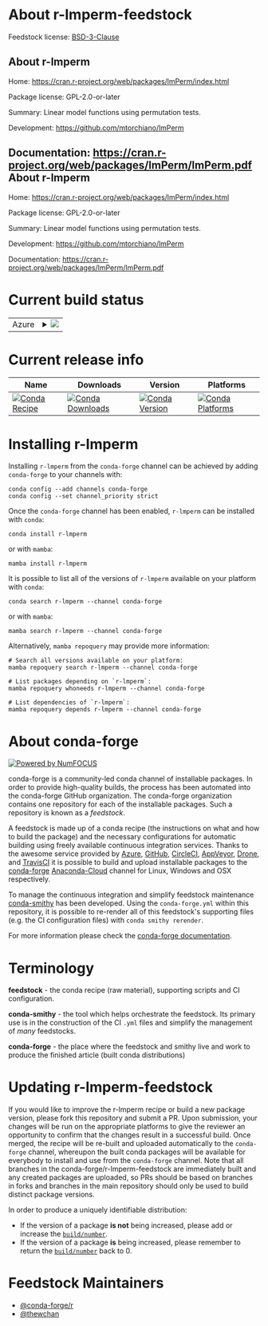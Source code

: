 About r-lmperm-feedstock
========================

Feedstock license: [BSD-3-Clause](https://github.com/conda-forge/r-lmperm-feedstock/blob/main/LICENSE.txt)

About r-lmperm
--------------

Home: https://cran.r-project.org/web/packages/lmPerm/index.html

Package license: GPL-2.0-or-later

Summary: Linear model functions using permutation tests.

Development: https://github.com/mtorchiano/lmPerm

Documentation: https://cran.r-project.org/web/packages/lmPerm/lmPerm.pdf
About r-lmperm
--------------

Home: https://cran.r-project.org/web/packages/lmPerm/index.html

Package license: GPL-2.0-or-later

Summary: Linear model functions using permutation tests.

Development: https://github.com/mtorchiano/lmPerm

Documentation: https://cran.r-project.org/web/packages/lmPerm/lmPerm.pdf

Current build status
====================


<table>
    
  <tr>
    <td>Azure</td>
    <td>
      <details>
        <summary>
          <a href="https://dev.azure.com/conda-forge/feedstock-builds/_build/latest?definitionId=17242&branchName=main">
            <img src="https://dev.azure.com/conda-forge/feedstock-builds/_apis/build/status/r-lmperm-feedstock?branchName=main">
          </a>
        </summary>
        <table>
          <thead><tr><th>Variant</th><th>Status</th></tr></thead>
          <tbody><tr>
              <td>linux_64_r_base4.2</td>
              <td>
                <a href="https://dev.azure.com/conda-forge/feedstock-builds/_build/latest?definitionId=17242&branchName=main">
                  <img src="https://dev.azure.com/conda-forge/feedstock-builds/_apis/build/status/r-lmperm-feedstock?branchName=main&jobName=linux&configuration=linux%20linux_64_r_base4.2" alt="variant">
                </a>
              </td>
            </tr><tr>
              <td>linux_64_r_base4.3</td>
              <td>
                <a href="https://dev.azure.com/conda-forge/feedstock-builds/_build/latest?definitionId=17242&branchName=main">
                  <img src="https://dev.azure.com/conda-forge/feedstock-builds/_apis/build/status/r-lmperm-feedstock?branchName=main&jobName=linux&configuration=linux%20linux_64_r_base4.3" alt="variant">
                </a>
              </td>
            </tr><tr>
              <td>osx_64_r_base4.2</td>
              <td>
                <a href="https://dev.azure.com/conda-forge/feedstock-builds/_build/latest?definitionId=17242&branchName=main">
                  <img src="https://dev.azure.com/conda-forge/feedstock-builds/_apis/build/status/r-lmperm-feedstock?branchName=main&jobName=osx&configuration=osx%20osx_64_r_base4.2" alt="variant">
                </a>
              </td>
            </tr><tr>
              <td>osx_64_r_base4.3</td>
              <td>
                <a href="https://dev.azure.com/conda-forge/feedstock-builds/_build/latest?definitionId=17242&branchName=main">
                  <img src="https://dev.azure.com/conda-forge/feedstock-builds/_apis/build/status/r-lmperm-feedstock?branchName=main&jobName=osx&configuration=osx%20osx_64_r_base4.3" alt="variant">
                </a>
              </td>
            </tr><tr>
              <td>win_64</td>
              <td>
                <a href="https://dev.azure.com/conda-forge/feedstock-builds/_build/latest?definitionId=17242&branchName=main">
                  <img src="https://dev.azure.com/conda-forge/feedstock-builds/_apis/build/status/r-lmperm-feedstock?branchName=main&jobName=win&configuration=win%20win_64_" alt="variant">
                </a>
              </td>
            </tr>
          </tbody>
        </table>
      </details>
    </td>
  </tr>
</table>

Current release info
====================

| Name | Downloads | Version | Platforms |
| --- | --- | --- | --- |
| [![Conda Recipe](https://img.shields.io/badge/recipe-r--lmperm-green.svg)](https://anaconda.org/conda-forge/r-lmperm) | [![Conda Downloads](https://img.shields.io/conda/dn/conda-forge/r-lmperm.svg)](https://anaconda.org/conda-forge/r-lmperm) | [![Conda Version](https://img.shields.io/conda/vn/conda-forge/r-lmperm.svg)](https://anaconda.org/conda-forge/r-lmperm) | [![Conda Platforms](https://img.shields.io/conda/pn/conda-forge/r-lmperm.svg)](https://anaconda.org/conda-forge/r-lmperm) |

Installing r-lmperm
===================

Installing `r-lmperm` from the `conda-forge` channel can be achieved by adding `conda-forge` to your channels with:

```
conda config --add channels conda-forge
conda config --set channel_priority strict
```

Once the `conda-forge` channel has been enabled, `r-lmperm` can be installed with `conda`:

```
conda install r-lmperm
```

or with `mamba`:

```
mamba install r-lmperm
```

It is possible to list all of the versions of `r-lmperm` available on your platform with `conda`:

```
conda search r-lmperm --channel conda-forge
```

or with `mamba`:

```
mamba search r-lmperm --channel conda-forge
```

Alternatively, `mamba repoquery` may provide more information:

```
# Search all versions available on your platform:
mamba repoquery search r-lmperm --channel conda-forge

# List packages depending on `r-lmperm`:
mamba repoquery whoneeds r-lmperm --channel conda-forge

# List dependencies of `r-lmperm`:
mamba repoquery depends r-lmperm --channel conda-forge
```


About conda-forge
=================

[![Powered by
NumFOCUS](https://img.shields.io/badge/powered%20by-NumFOCUS-orange.svg?style=flat&colorA=E1523D&colorB=007D8A)](https://numfocus.org)

conda-forge is a community-led conda channel of installable packages.
In order to provide high-quality builds, the process has been automated into the
conda-forge GitHub organization. The conda-forge organization contains one repository
for each of the installable packages. Such a repository is known as a *feedstock*.

A feedstock is made up of a conda recipe (the instructions on what and how to build
the package) and the necessary configurations for automatic building using freely
available continuous integration services. Thanks to the awesome service provided by
[Azure](https://azure.microsoft.com/en-us/services/devops/), [GitHub](https://github.com/),
[CircleCI](https://circleci.com/), [AppVeyor](https://www.appveyor.com/),
[Drone](https://cloud.drone.io/welcome), and [TravisCI](https://travis-ci.com/)
it is possible to build and upload installable packages to the
[conda-forge](https://anaconda.org/conda-forge) [Anaconda-Cloud](https://anaconda.org/)
channel for Linux, Windows and OSX respectively.

To manage the continuous integration and simplify feedstock maintenance
[conda-smithy](https://github.com/conda-forge/conda-smithy) has been developed.
Using the ``conda-forge.yml`` within this repository, it is possible to re-render all of
this feedstock's supporting files (e.g. the CI configuration files) with ``conda smithy rerender``.

For more information please check the [conda-forge documentation](https://conda-forge.org/docs/).

Terminology
===========

**feedstock** - the conda recipe (raw material), supporting scripts and CI configuration.

**conda-smithy** - the tool which helps orchestrate the feedstock.
                   Its primary use is in the construction of the CI ``.yml`` files
                   and simplify the management of *many* feedstocks.

**conda-forge** - the place where the feedstock and smithy live and work to
                  produce the finished article (built conda distributions)


Updating r-lmperm-feedstock
===========================

If you would like to improve the r-lmperm recipe or build a new
package version, please fork this repository and submit a PR. Upon submission,
your changes will be run on the appropriate platforms to give the reviewer an
opportunity to confirm that the changes result in a successful build. Once
merged, the recipe will be re-built and uploaded automatically to the
`conda-forge` channel, whereupon the built conda packages will be available for
everybody to install and use from the `conda-forge` channel.
Note that all branches in the conda-forge/r-lmperm-feedstock are
immediately built and any created packages are uploaded, so PRs should be based
on branches in forks and branches in the main repository should only be used to
build distinct package versions.

In order to produce a uniquely identifiable distribution:
 * If the version of a package **is not** being increased, please add or increase
   the [``build/number``](https://docs.conda.io/projects/conda-build/en/latest/resources/define-metadata.html#build-number-and-string).
 * If the version of a package **is** being increased, please remember to return
   the [``build/number``](https://docs.conda.io/projects/conda-build/en/latest/resources/define-metadata.html#build-number-and-string)
   back to 0.

Feedstock Maintainers
=====================

* [@conda-forge/r](https://github.com/conda-forge/r/)
* [@thewchan](https://github.com/thewchan/)

